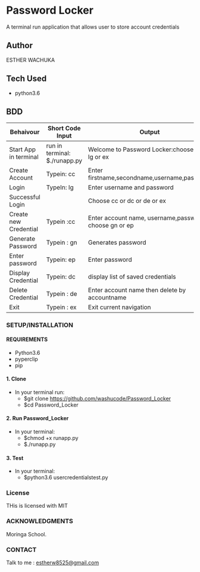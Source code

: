 # Password Locker
A terminal run application that allows user to store account credentials

## Author
ESTHER WACHUKA

## Tech Used
 * python3.6

## BDD
| Behaivour           | Short Code Input| Output|
|--------------------|------------|-----------------|
| Start App in terminal | run in terminal: $./runapp.py|Welcome to Password Locker:choose cc or lg or ex|
| Create Account | Typein: cc |Enter firstname,secondname,username,password|
| Login |TypeIn: lg| Enter username and password|
| Successful Login| | Choose cc or dc or de or ex|
| Create new Credential|Typein :cc | Enter account name, username,password choose gn or ep|
| Generate Password| Typein : gn | Generates password|
| Enter password | Typein: ep | Enter password|
| Display Credential | Typein: dc | display list of saved credentials|
| Delete Credential | Typein : de | Enter account name then delete by accountname|
| Exit | Typein : ex | Exit current navigation |



### SETUP/INSTALLATION

#### REQUIREMENTS

* Python3.6
* pyperclip
* pip

#### 1. Clone
  * In your terminal run:
    * $git clone https://github.com/washucode/Password_Locker
    * $cd Password_Locker
#### 2. Run Password_Locker
   * In your terminal:
     * $chmod +x runapp.py
     * $./runapp.py
#### 3. Test
   * In your terminal:
     * $python3.6 usercredentialstest.py


### License
THis is licensed with MIT

### ACKNOWLEDGMENTS
 Moringa School.
 
 
### CONTACT

Talk to me : estherw8525@gmail.com
